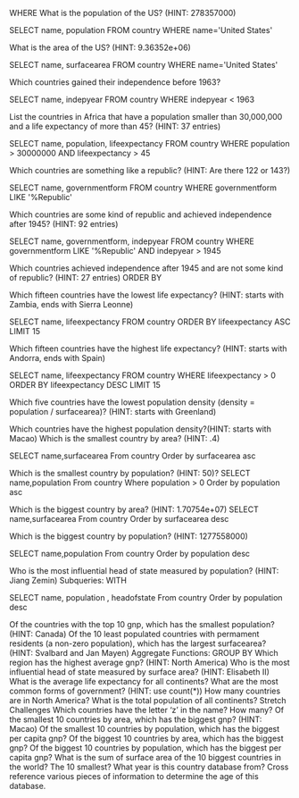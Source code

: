 WHERE
What is the population of the US? (HINT: 278357000)

SELECT name, population
FROM country
WHERE name='United States'


What is the area of the US? (HINT: 9.36352e+06)

SELECT name, surfacearea
FROM country
WHERE name='United States'

Which countries gained their independence before 1963?

SELECT name, indepyear
FROM country
WHERE indepyear < 1963

List the countries in Africa that have a population smaller than 30,000,000 and a life expectancy of more than 45? (HINT: 37 entries)

SELECT name, population, lifeexpectancy
FROM country
WHERE population > 30000000 AND lifeexpectancy > 45

Which countries are something like a republic? (HINT: Are there 122 or 143?)

SELECT name, governmentform
FROM country
WHERE governmentform
LIKE '%Republic'

Which countries are some kind of republic and achieved independence after 1945? (HINT: 92 entries)

SELECT name, governmentform, indepyear
FROM country
WHERE governmentform
LIKE '%Republic'
AND indepyear > 1945

Which countries achieved independence after 1945 and are not some kind of republic? (HINT: 27 entries)
ORDER BY

<!-- SELECT name, governmentform, indepyear
FROM country
WHERE indepyear > 1945 AND
NOT(governmentform = 'Republic') -->

Which fifteen countries have the lowest life expectancy? (HINT: starts with Zambia, ends with Sierra Leonne)

SELECT name, lifeexpectancy
FROM country
ORDER BY lifeexpectancy ASC
LIMIT 15

Which fifteen countries have the highest life expectancy? (HINT: starts with Andorra, ends with Spain)

SELECT name, lifeexpectancy
FROM country
WHERE lifeexpectancy > 0
ORDER BY lifeexpectancy DESC
LIMIT 15

Which five countries have the lowest population density (density = population / surfacearea)? (HINT: starts with Greenland)





Which countries have the highest population density?(HINT: starts with Macao)
Which is the smallest country by area? (HINT: .4)

SELECT name,surfacearea
From country
Order by surfacearea asc

Which is the smallest country by population? (HINT: 50)?
SELECT name,population
From country
Where population > 0
Order by population asc

Which is the biggest country by area? (HINT: 1.70754e+07)
SELECT name,surfacearea
From country
Order by surfacearea desc

Which is the biggest country by population? (HINT: 1277558000)

SELECT name,population
From country
Order by population desc

Who is the most influential head of state measured by population? (HINT: Jiang Zemin)
Subqueries: WITH

SELECT name, population , headofstate
From country
Order by population desc

Of the countries with the top 10 gnp, which has the smallest population? (HINT: Canada)
Of the 10 least populated countries with permament residents (a non-zero population), which has the largest surfacearea? (HINT: Svalbard and Jan Mayen)
Aggregate Functions: GROUP BY
Which region has the highest average gnp? (HINT: North America)
Who is the most influential head of state measured by surface area? (HINT: Elisabeth II)
What is the average life expectancy for all continents?
What are the most common forms of government? (HINT: use count(*))
How many countries are in North America?
What is the total population of all continents?
Stretch Challenges
Which countries have the letter ‘z’ in the name? How many?
Of the smallest 10 countries by area, which has the biggest gnp? (HINT: Macao)
Of the smallest 10 countries by population, which has the biggest per capita gnp?
Of the biggest 10 countries by area, which has the biggest gnp?
Of the biggest 10 countries by population, which has the biggest per capita gnp?
What is the sum of surface area of the 10 biggest countries in the world? The 10 smallest?
What year is this country database from? Cross reference various pieces of information to determine the age of this database.
